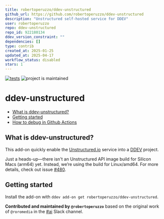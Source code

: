```yaml
---
title: robertoperuzzo/ddev-unstructured
github_url: https://github.com/robertoperuzzo/ddev-unstructured
description: "Unstructured self-hosted service for DDEV"
user: robertoperuzzo
repo: ddev-unstructured
repo_id: 922180134
ddev_version_constraint: ""
dependencies: []
type: contrib
created_at: 2025-01-25
updated_at: 2025-04-17
workflow_status: disabled
stars: 1
---
```


[![tests](https://github.com/robertoperuzzo/ddev-unstructured/actions/workflows/tests.yml/badge.svg)](https://github.com/robertoperuzzo/ddev-unstructured/actions/workflows/tests.yml) ![project is maintained](https://img.shields.io/maintenance/yes/2025.svg)

# ddev-unstructured <!-- omit in toc -->

* [What is ddev-unstructured?](#what-is-ddev-add-on-template)
* [Getting started](#getting-started)
* [How to debug in Github Actions](https://github.com/robertoperuzzo/ddev-unstructured/blob/main/./README_DEBUG.md)

## What is ddev-unstructured?

This add-on quickly enable the [Unstructured.io](https://unstructured.io/) service into a [DDEV](https://ddev.readthedocs.io) project.

Just a heads-up—there isn't an Unstructured API image build for Silicon Macs (arm64) yet. 
Instead, we’re using the build for Linux/amd64. For more details, check out issue [#480](https://github.com/Unstructured-IO/unstructured-api/issues/480).

## Getting started

Install the add-on with `ddev add-on get robertoperuzzo/ddev-unstructured`.

**Contributed and maintained by `@robertoperuzzo`** based on the original work of `@roromedia` in the [#ai](https://drupal.slack.com/archives/CDL2YPBNX/p1737148106043569?thread_ts=1737114857.811289&cid=CDL2YPBNX) Slack channel.
